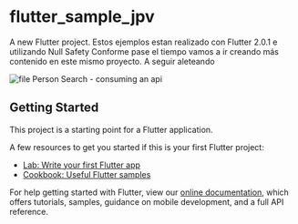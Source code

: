 # flutter_sample_jpv

A new Flutter project.
Estos ejemplos estan realizado con Flutter 2.0.1 e utilizando Null Safety
Conforme pase el tiempo vamos a ir creando más contenido en este mismo proyecto.
A seguir aleteando


![file](https://user-images.githubusercontent.com/42988089/110570942-c642bb80-8124-11eb-9ad3-c1244f1d43e4.gif)
Person Search - consuming an api

## Getting Started

This project is a starting point for a Flutter application.

A few resources to get you started if this is your first Flutter project:

- [Lab: Write your first Flutter app](https://flutter.dev/docs/get-started/codelab)
- [Cookbook: Useful Flutter samples](https://flutter.dev/docs/cookbook)

For help getting started with Flutter, view our
[online documentation](https://flutter.dev/docs), which offers tutorials,
samples, guidance on mobile development, and a full API reference.
